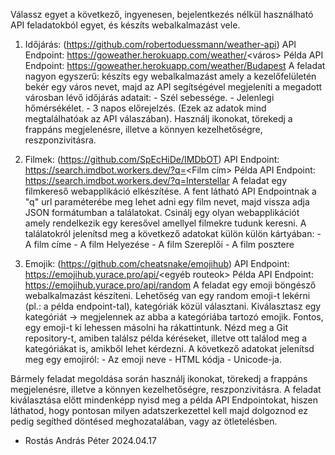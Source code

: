 Válassz egyet a következő, ingyenesen, bejelentkezés nélkül használható API feladatokból egyet, és készíts webalkalmazást vele.


1) Időjárás: (https://github.com/robertoduessmann/weather-api)
	API Endpoint: https://goweather.herokuapp.com/weather/<város>
	Példa API Endpoint: https://goweather.herokuapp.com/weather/Budapest
	A feladat nagyon egyszerű: készíts egy webalkalmazást amely a kezelőfelületén
	bekér egy város nevet, majd az API segítségével megjeleníti
 	a megadott városban lévő időjárás adatait:
 		- Szél sebessége.
		- Jelenlegi hőmérsékélet.
		- 3 napos előrejelzés.
		(Ezek az adatok mind megtalálhatóak az API válaszában).
	Használj ikonokat, törekedj a frappáns megjelenésre, illetve a könnyen kezelhetőségre, reszponzivitásra.




2) Filmek: (https://github.com/SpEcHiDe/IMDbOT)
	API Endpoint: https://search.imdbot.workers.dev/?q=<Film cím>
	Példa API Endpoint: https://search.imdbot.workers.dev/?q=Interstellar
	A feladat egy filmkereső webapplikáció elkészítése.
	A fent látható API Endpointnak a "q" url paraméterébe meg lehet adni egy film nevet,
	majd vissza adja JSON formátumban a találatokat. Csinálj egy olyan webapplikációt amely
	rendelkezik egy keresővel amellyel filmekre tudunk keresni. 
	A találatokról jelenítsd meg a következő adatokat külön külön kártyában:
		- A film címe
		- A film Helyezése
		- A film Szereplői
		- A film posztere



3) Emojik: (https://github.com/cheatsnake/emojihub)
	API Endpoint: https://emojihub.yurace.pro/api/<egyéb routeok>
	Példa API Endpoint: https://emojihub.yurace.pro/api/random
	A feladat egy emoji böngésző webalkalmazást készíteni.
	Lehetőség van egy random emoji-t lekérni (pl.: a példa endpoint-tal),
	kategóriák közül választani. Kiválasztasz egy kategóriát -> megjelennek az abba
	a kategóriába tartozó emojik. 
	Fontos, egy emoji-t ki lehessen másolni ha rákattintunk.
	Nézd meg a Git repository-t, amiben találsz példa kéréseket, illetve
 	ott találod meg a kategóriákat is, amikből lehet kérdezni.
	A következő adatokat jelenítsd meg egy emojiról:
		- Az emoji neve
		- HTML kódja 
		- Unicode-ja.

Bármely feladat megoldása során használj ikonokat, törekedj a 
frappáns megjelenésre, illetve a könnyen kezelhetőségre, reszponzivitásra.
A feladat kiválasztása előtt mindenképp nyisd meg a példa API Endpointokat, hiszen
láthatod, hogy pontosan milyen adatszerkezettel kell majd dolgoznod ez pedig 
segíthed döntésed meghozatalában, vagy az ötletelésben.

- Rostás András Péter 2024.04.17

